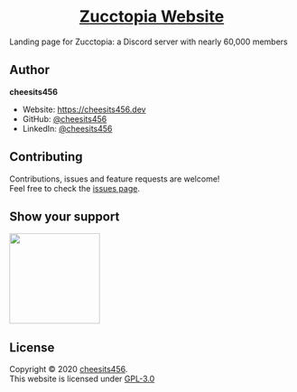 <h1 align="center"><a href="https://zuccbot.xyz" target="_blank">Zucctopia Website</a></h1>

Landing page for Zucctopia: a Discord server with nearly 60,000 members

## Author

**cheesits456**

* Website: https://cheesits456.dev
* GitHub: [@cheesits456](https://github.com/cheesits456)
* LinkedIn: [@cheesits456](https://linkedin.com/in/cheesits456)

## Contributing

Contributions, issues and feature requests are welcome!<br />Feel free to check the [issues page](https://github.com/zuccbot/zuccbot.github.io/issues). 

## Show your support

<a href="https://www.patreon.com/cheesits456">
  <img src="https://c5.patreon.com/external/logo/become_a_patron_button@2x.png" width="160">
</a>

## License

Copyright © 2020 [cheesits456](https://cheesits456.dev).<br />
This website is licensed under [GPL-3.0](https://github.com/zuccbot/zuccbot.github.io/master/LICENSE)
